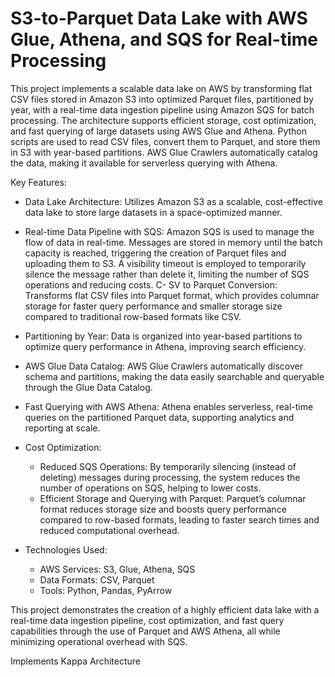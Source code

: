# S3-to-Parquet Data Lake with AWS Glue, Athena, and SQS for Real-time Processing
This project implements a scalable data lake on AWS by transforming flat CSV files stored in Amazon S3 into optimized Parquet files, partitioned by year, with a real-time data ingestion pipeline using Amazon SQS for batch processing. The architecture supports efficient storage, cost optimization, and fast querying of large datasets using AWS Glue and Athena. Python scripts are used to read CSV files, convert them to Parquet, and store them in S3 with year-based partitions. AWS Glue Crawlers automatically catalog the data, making it available for serverless querying with Athena.

Key Features:

- Data Lake Architecture: Utilizes Amazon S3 as a scalable, cost-effective data lake to store large datasets in a space-optimized manner.
- Real-time Data Pipeline with SQS: Amazon SQS is used to manage the flow of data in real-time. Messages are stored in memory until the batch capacity is reached, triggering the creation of Parquet files and uploading them to S3. A visibility timeout is employed to temporarily silence the message rather than delete it, limiting the number of SQS operations and reducing costs.
C- SV to Parquet Conversion: Transforms flat CSV files into Parquet format, which provides columnar storage for faster query performance and smaller storage size compared to traditional row-based formats like CSV.
- Partitioning by Year: Data is organized into year-based partitions to optimize query performance in Athena, improving search efficiency.
- AWS Glue Data Catalog: AWS Glue Crawlers automatically discover schema and partitions, making the data easily searchable and queryable through the Glue Data Catalog.
- Fast Querying with AWS Athena: Athena enables serverless, real-time queries on the partitioned Parquet data, supporting analytics and reporting at scale.
- Cost Optimization:
  - Reduced SQS Operations: By temporarily silencing (instead of deleting) messages during processing, the system reduces the number of operations on SQS, helping to lower costs.
  - Efficient Storage and Querying with Parquet: Parquet’s columnar format reduces storage size and boosts query performance compared to row-based formats, leading to faster search times and reduced computational overhead.

- Technologies Used:
    - AWS Services: S3, Glue, Athena, SQS
    - Data Formats: CSV, Parquet
    - Tools: Python, Pandas, PyArrow


This project demonstrates the creation of a highly efficient data lake with a real-time data ingestion pipeline, cost optimization, and fast query capabilities through the use of Parquet and AWS Athena, all while minimizing operational overhead with SQS.


Implements Kappa Architecture
